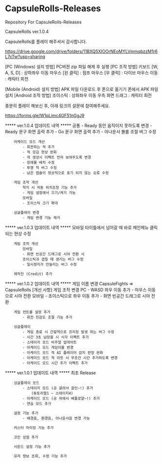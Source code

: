 # CapsuleRolls-Releases
Repository For CapsuleRolls-Releases

CapsuleRolls ver.1.0.4

CapsuleRolls를 플레이 해주셔서 감사합니다.

https://drive.google.com/drive/folders/11BXQ5XIOOrNEoMYLVmmqbzzM1r6L7cTw?usp=sharing

[PC (Windows) 설치 방법]
PC버젼 zip 파일 해제 후 실행
[PC 조작 방법]
키보드 [W, A, S, D] : 상하좌우 이동
마우스 [왼 클릭] : 점프
마우스 [우 클릭] : 다이브
마우스 이동 : 캐릭터 회전

[Mobile (Android) 설치 방법]
APK 파일 다운로드 후 폰으로 옮기기
폰에서 APK 파일 설치
[Android 조작 방법]
조이스틱 : 상화좌우 이동
우측 화면 드래그 : 캐릭터 회전

충분히 플레이 해보신 후,
아래 링크의 설문에 참여해주세요.

https://forms.gle/W1pLimc4GF51nGgJ9

***** ver.1.0.4 업데이트 내역 *****
        공통
            - Ready 동안 움직이지 못하도록 변경
            - Ready 문구 화면 출력 추가
            - Go 문구 화면 출력 추가
            - 아나운서 볼륨 조절 버그 수정

        아케이드 모드 개선
            - 회전하는 적 추가
            - 적 낑김 현상 완화
            - 적 생성시 이펙트 먼저 보여주도록 변경
            - 장애물 배치 수정
            - 투명 적 버그 수정
            - 남은 캡슐이 정상적으로 표기 되지 않는 오류 수정

        게임 조작 개선
            착지 시 자동 위치조정 기능 추가
            - 게임 설정에서 끄기/켜기 가능
            모바일
            - 조이스틱 크기 확대

        싱글플레이 변경
            - 게임 변경 기능 제거

***** ver.1.0.3 업데이트 내역 *****
        모바일 타이틀에서 넘어갈 때 바로 메인메뉴 클릭되는 현상 수정
        
        게임 조작 개선
            모바일
            - 화면 빈공간 드래그로 시야 전환 시 
            조이스틱과 겹칠 때 생기는 버그 수정
            - 일시정지가 안눌리는 버그 수정

        제작진 (Credit) 추가

***** ver.1.0.2 업데이트 내역 *****
        게임 이름 변경 CapsuleFights => CapsuleRolls
        [개선 사항]
        게임 조작 변경
            PC
            - WASD 좌우 이동 추가
            - 마우스 이동으로 시야 전환
            모바일
            - 조이스틱으로 좌우 이동 추가
            - 화면 빈공간 드래그로 시야 전환

        게임 컨트롤 설정 추가
            - 회전 민감도 조절 기능 추가

        싱글플레이
            - 게임 종료 시 간헐적으로 프리징 발생 하는 버그 수정
            - 시간 3초 남았을 시 시각 이펙트 추가
            - 스테이지 모드 비주얼 업데이트
            - 아케이드 모드 게임이름 변경
            - 아케이드 모드 적 AI 플레이어 감지 판정 완화
            - 아케이드 모드 적 아웃 시 무조건 시간 추가하도록 변경
            - 아케이드 모드 시간 추가 이펙트 추가

***** ver.1.0.1 업데이트 내역 *****
        최초 Release

        싱글플레이 모드
            - 스테이지 모드 (공 굴려서 골인~!) 추가
                (튜토리얼1 ~ 스테이지4)
            - 아케이드 모드 (공 위에서 배틀로얄~!) 추가
            - 연습 모드 추가

        설정 기능 추가
            - 배경음, 환경음, 아나운서음 변경 가능

        커스터 마이징 기능 추가

        코인 상점 추가

        사운드 설정 기능 추가

        유저 정보 조회, 수정 기능 추가